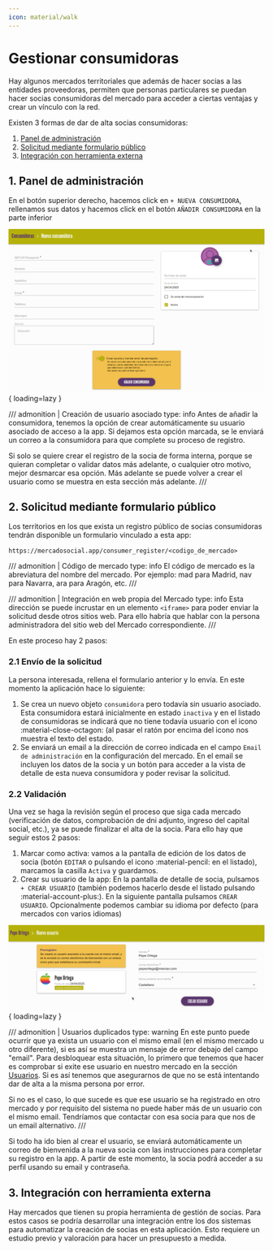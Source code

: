 ```yaml
---
icon: material/walk
---
```


# Gestionar consumidoras

Hay algunos mercados territoriales que además de hacer socias a las entidades proveedoras, permiten que personas particulares
se puedan hacer socias consumidoras del mercado para acceder a ciertas ventajas y crear un vínculo con la red.

Existen 3 formas de dar de alta socias consumidoras:

1. [Panel de administración](#1-panel-de-administracion)
2. [Solicitud mediante formulario público](#2-solicitud-mediante-formulario-publico)
3. [Integración con herramienta externa](#3-integracion-con-herramienta-externa)

## 1. Panel de administración

En el botón superior derecho, hacemos click en `+ NUEVA CONSUMIDORA`, rellenamos sus datos y hacemos click en el botón 
`AÑADIR CONSUMIDORA` en la parte inferior 

![Nueva consumidora](../../assets/nueva-consumidora.png){ loading=lazy }

/// admonition | Creación de usuario asociado
    type: info
Antes de añadir la consumidora, tenemos la opción de crear automáticamente su usuario asociado de acceso a la app. 
Si dejamos esta opción marcada, se le enviará un correo a la consumidora para que complete su proceso de registro.

Si solo se quiere crear el registro de la socia de forma interna, porque se quieran completar o validar datos más adelante, o cualquier otro
motivo, mejor desmarcar esa opción. Más adelante se puede volver a crear el usuario como se muestra en esta sección más adelante.
///

## 2. Solicitud mediante formulario público

Los territorios en los que exista un registro público de socias consumidoras tendrán disponible un formulario vinculado
a esta app:
``` 
https://mercadosocial.app/consumer_register/<codigo_de_mercado>
```
/// admonition | Código de mercado
    type: info
El código de mercado es la abreviatura del nombre del mercado. Por ejemplo: mad para Madrid, nav para Navarra, ara para Aragón, etc.
///

/// admonition | Integración en web propia del Mercado
    type: info
Esta dirección se puede incrustar en un elemento `<iframe>` para poder enviar la solicitud desde otros sitios web. 
Para ello habría que hablar con la persona administradora del sitio web del Mercado correspondiente.
///

En este proceso hay 2 pasos:

### 2.1 Envío de la solicitud

La persona interesada, rellena el formulario anterior y lo envía. En este momento la aplicación hace lo siguiente:

1. Se crea un nuevo objeto `consumidora` pero todavía sin usuario asociado.
Esta consumidora estará inicialmente en estado `inactiva` y en el listado de consumidoras se indicará que no tiene
todavía usuario con el icono :material-close-octagon: (al pasar el ratón por encima del icono nos muestra el texto del estado.
2. Se enviará un email a la dirección de correo indicada en el campo `Email de administración` en la configuración del mercado.
En el email se incluyen los datos de la socia y un botón para acceder a la vista de detalle de esta nueva consumidora y poder revisar la solicitud.

### 2.2 Validación

Una vez se haga la revisión según el proceso que siga cada mercado (verificación de datos, comprobación 
de dni adjunto, ingreso del capital social, etc.), ya se puede finalizar el alta de la socia. Para ello hay que seguir estos 2 pasos:

1. Marcar como activa: vamos a la pantalla de edición de los datos de socia (botón `EDITAR` o pulsando el 
icono :material-pencil: en el listado), marcamos la casilla `Activa` y guardamos.
2. Crear su usuario de la app: En la pantalla de detalle de socia, pulsamos `+ CREAR USUARIO` (también podemos hacerlo desde
el listado pulsando :material-account-plus:). En la siguiente pantalla pulsamos `CREAR USUARIO`. Opcionalmente podemos cambiar 
su idioma por defecto (para mercados con varios idiomas)

![Crear usuario](../../assets/crear-usuario.png){ loading=lazy }

/// admonition | Usuarios duplicados
    type: warning
En este punto puede ocurrir que ya exista un usuario con el mismo email (en el mismo mercado u otro diferente), si es así
se muestra un mensaje de error debajo del campo "email". Para desbloquear esta situación, lo primero que tenemos que hacer
es comprobar si exite ese usuario en nuestro mercado en la sección [Usuarios](usuarias.md). Si es así tenemos que asegurarnos
de que no se está intentando dar de alta a la misma persona por error. 

Si no es el caso, lo que sucede es que ese usuario se ha registrado en otro mercado y por requisito del sistema no puede
haber más de un usuario con el mismo email. Tendríamos que contactar con esa socia para que nos de un email alternativo.
///

Si todo ha ido bien al crear el usuario, se enviará automáticamente un correo de bienvenida a la nueva socia con las
instrucciones para completar su registro en la app. A partir de este momento, la socia podrá acceder a su perfil usando 
su email y contraseña.


## 3. Integración con herramienta externa

Hay mercados que tienen su propia herramienta de gestión de socias. Para estos casos se podría desarrollar una integración
entre los dos sistemas para automatizar la creación de socias en esta aplicación. Esto requiere un estudio previo y valoración
para hacer un presupuesto a medida.